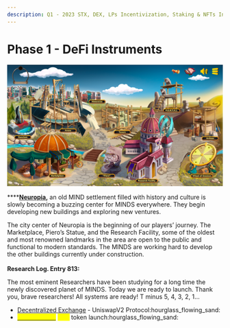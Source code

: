 ```yaml
---
description: Q1 - 2023 STX, DEX, LPs Incentivization, Staking & NFTs Infrastructure.
---
```


# Phase 1 - DeFi Instruments

![](../../.gitbook/assets/BaseGame.png)

****[**Neuropia**](../../learn/game-basics/neuropia/)**,** an old MIND settlement filled with history and culture is slowly becoming a buzzing center for MINDS everywhere. They begin developing new buildings and exploring new ventures.

The city center of Neuropia is the beginning of our players’ journey. The Marketplace, Piero’s Statue, and the Research Facility, some of the oldest and most renowned landmarks in the area are open to the public and functional to modern standards. The MINDS are working hard to develop the other buildings currently under construction.\
\
**Research Log. Entry 813:**&#x20;

The most eminent Researchers have been studying for a long time the newly discovered planet of MINDS. Today we are ready to launch. Thank you, brave researchers! All systems are ready! T minus 5, 4, 3, 2, 1…

* [Decentralized Exchange](../tavern.md) - UniswapV2 Protocol:hourglass\_flowing\_sand:&#x20;
* [<mark style="color:yellow;">**Cortex \[CRX\]**</mark>](../brain-cell-token.md) <mark style="color:yellow;">****</mark> token launch:hourglass\_flowing\_sand:
